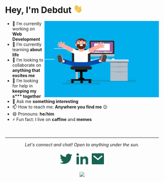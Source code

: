 <!-- <img src="assets/name.gif" class="center" /> -->

# Hey,  I'm Debdut <img src="assets/gifs/Hi.gif" width="30px">

<img align="right" height="250" width="375" alt="GIF" src="assets/gifs/coder.gif" />

- 🔭 I’m currently working on **Web Development**
- 🌱 I’m currently learning **about life**
- 👯 I’m looking to collaborate on **anything that excites me**
- 🤔 I’m looking for help in **keeping my s\*\*\* together**
- 💬 Ask me **something interesting**
- 📫 How to reach me: **Anywhere you find me** 😉
- 😄 Pronouns: **he**/**him**
- ⚡ Fun fact: I live on **caffine** and **memes**

<!-- ![Debdut's github stats](https://github-readme-stats.vercel.app/api?username=debdutgoswami) -->

<br>

---

<p align="center">
  <i>Let's connect and chat! Open to anything under the sun.</i>

  <p align="center">
    <a href="https://twitter.com/debdutgoswami" alt="Twitter"><img src="assets/svg/twitter.svg"></a>
    <a href="https://www.linkedin.com/in/debdutgoswami/" alt="Linkedin"><img src="assets/svg/linkedin.svg"></a>
    <a href="mailto:debdutgoswami@gmail.com" alt="Email me"><img src="assets/svg/mail.svg"></a>
    <!-- <a href="#" alt="My Portfolio"><img src="assets/svg/external.svg"></a> -->
  </p>

  <p align="center">
    <img align="center" src="https://visitor-badge.glitch.me/badge?page_id=debdutgoswami.visitor-badge">
  </p>
</p>

<!--
**debdutgoswami/debdutgoswami** is a ✨ _special_ ✨ repository because its `README.md` (this file) appears on your GitHub profile.

Here are some ideas to get you started:

- 🔭 I’m currently working on ...
- 🌱 I’m currently learning ...
- 👯 I’m looking to collaborate on ...
- 🤔 I’m looking for help with ...
- 💬 Ask me about ...
- 📫 How to reach me: ...
- 😄 Pronouns: ...
- ⚡ Fun fact: ...
-->
